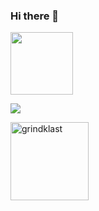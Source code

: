 ### Hi there 👋

<!--
**grindklast/grindklast** is a ✨ _special_ ✨ repository because its `README.md` (this file) appears on your GitHub profile.

Here are some ideas to get you started:

- 🔭 I’m currently working on ...
- 🌱 I’m currently learning ...
- 👯 I’m looking to collaborate on ...
- 🤔 I’m looking for help with ...
- 💬 Ask me about ...
- 📫 How to reach me: ...
- 😄 Pronouns: ...
- ⚡ Fun fact: ...
-->

<p align="left"><img width="100" src="https://github.githubassets.com/images/modules/site/sponsors/pixel-mona-heart.gif"></p>
<p align="left"><a href="https://github.com/grindklast"><img src="https://github-readme-stats.vercel.app/api?username=grindklast&show_icons=true&theme=cobalt"></a>
<p align="left"><img width="125" src="https://komarev.com/ghpvc/?username=grindklast&style=flat-square" alt="grindklast"></p>
